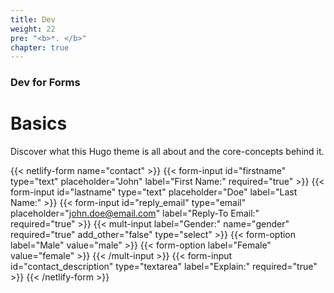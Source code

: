 ```yaml
---
title: Dev
weight: 22
pre: "<b>*. </b>"
chapter: true
---
```


### Dev for Forms

# Basics

Discover what this Hugo theme is all about and the core-concepts behind it.


{{< netlify-form name="contact" >}}
  {{< form-input id="firstname" type="text" placeholder="John" label="First Name:" required="true" >}}
  {{< form-input id="lastname" type="text" placeholder="Doe" label="Last Name:" >}}
  {{< form-input id="reply_email" type="email" placeholder="john.doe@email.com" label="Reply-To Email:" required="true" >}}
  {{< mult-input label="Gender:" name="gender" required="true" add_other="false" type="select" >}}
    {{< form-option label="Male" value="male" >}}
    {{< form-option label="Female" value="female" >}}
  {{< /mult-input >}}
  {{< form-input id="contact_description" type="textarea" label="Explain:" required="true" >}}
{{< /netlify-form >}}

<script>
  const handleSubmit = (event) => {
  event.preventDefault();

  const myForm = event.target;
  const formData = new FormData(myForm);
  
  fetch("/", {
    method: "POST",
    headers: { "Content-Type": "application/x-www-form-urlencoded" },
    body: new URLSearchParams(formData).toString(),
  })
    .then(() => console.log("Form successfully submitted"))
    .catch((error) => alert(error));
};

document
  .querySelector("form")
  .addEventListener("submit", handleSubmit);
</script>